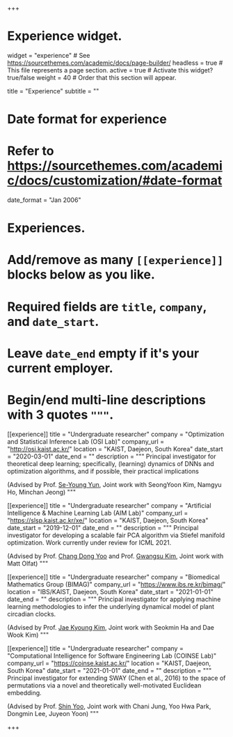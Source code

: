 +++
# Experience widget.
widget = "experience"  # See https://sourcethemes.com/academic/docs/page-builder/
headless = true  # This file represents a page section.
active = true  # Activate this widget? true/false
weight = 40  # Order that this section will appear.

title = "Experience"
subtitle = ""

# Date format for experience
#   Refer to https://sourcethemes.com/academic/docs/customization/#date-format
date_format = "Jan 2006"

# Experiences.
#   Add/remove as many `[[experience]]` blocks below as you like.
#   Required fields are `title`, `company`, and `date_start`.
#   Leave `date_end` empty if it's your current employer.
#   Begin/end multi-line descriptions with 3 quotes `"""`.
[[experience]]
  title = "Undergraduate researcher"
  company = "Optimization and Statistical Inference Lab (OSI Lab)"
  company_url = "http://osi.kaist.ac.kr/"
  location = "KAIST, Daejeon, South Korea"
  date_start = "2020-03-01"
  date_end = ""
  description = """
  Principal investigator for theoretical deep learning; specifically, (learning) dynamics of DNNs and optimization algorithms, and if possible, their practical implications

  (Advised by Prof. [Se-Young Yun](https://fbsqkd.github.io/), Joint work with SeongYoon Kim, Namgyu Ho, Minchan Jeong)
  """

[[experience]]
  title = "Undergraduate researcher"
  company = "Artificial Intelligence & Machine Learning Lab (AIM Lab)"
  company_url = "https://slsp.kaist.ac.kr/xe/"
  location = "KAIST, Daejeon, South Korea"
  date_start = "2019-12-01"
  date_end = ""
  description = """
  Principal investigator for developing a scalable fair PCA algorithm via Stiefel manifold optimization.
  Work currently under review for ICML 2021.

  (Advised by Prof. [Chang Dong Yoo](https://slsp.kaist.ac.kr/xe/index.php?mid=bio) and Prof. [Gwangsu Kim](https://slsp.kaist.ac.kr/xe/index.php?mid=Visiting_Scholars), Joint work with Matt Olfat)
  """

[[experience]]
  title = "Undergraduate researcher"
  company = "Biomedical Mathematics Group (BIMAG)"
  company_url = "https://www.ibs.re.kr/bimag/"
  location = "IBS/KAIST, Daejeon, South Korea"
  date_start = "2021-01-01"
  date_end = ""
  description = """
  Principal investigator for applying machine learning methodologies to infer the underlying dynamical model of plant circadian clocks.

  (Advised by Prof. [Jae Kyoung Kim](mathsci.kaist.ac.kr/~jaekkim/), Joint work with Seokmin Ha and Dae Wook Kim)
  """

[[experience]]
  title = "Undergraduate researcher"
  company = "Computational Intelligence for Software Engineering Lab (COINSE Lab)"
  company_url = "https://coinse.kaist.ac.kr/"
  location = "KAIST, Daejeon, South Korea"
  date_start = "2021-01-01"
  date_end = ""
  description = """
  Principal investigator for extending SWAY (Chen et al., 2016) to the space of permutations via a novel and theoretically well-motivated Euclidean embedding.

  (Advised by Prof. [Shin Yoo](https://coinse.kaist.ac.kr/members/shin.yoo/), Joint work with Chani Jung, Yoo Hwa Park, Dongmin Lee, Juyeon Yoon)
  """

+++
